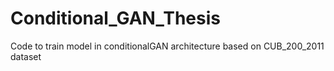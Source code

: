 # Conditional_GAN_Thesis
Code to train model in conditionalGAN architecture based on CUB_200_2011 dataset
